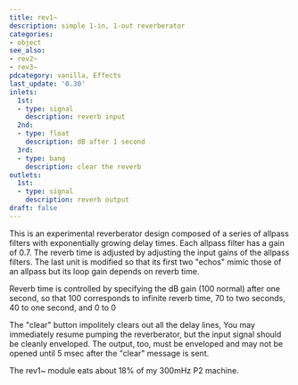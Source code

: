 ```yaml
---
title: rev1~
description: simple 1-in, 1-out reverberator
categories:
- object
see_also:
- rev2~
- rev3~
pdcategory: vanilla, Effects
last_update: '0.30'
inlets:
  1st:
  - type: signal
    description: reverb input
  2nd:
  - type: float
    description: dB after 1 second
  3rd:
  - type: bang
    description: clear the reverb
outlets:
  1st:
  - type: signal
    description: reverb output
draft: false
---
```

This is an experimental reverberator design composed of a series of allpass filters with exponentially growing delay times. Each allpass filter has a gain of 0.7. The reverb time is adjusted by adjusting the input gains of the allpass filters. The last unit is modified so that its first two "echos" mimic those of an allpass but its loop gain depends on reverb time.

Reverb time is controlled by specifying the dB gain (100 normal) after one second, so that 100 corresponds to infinite reverb time, 70 to two seconds, 40 to one second, and 0 to 0

The "clear" button impolitely clears out all the delay lines, You may immediately resume pumping the reverberator, but the input signal should be cleanly enveloped. The output, too, must be enveloped and may not be opened until 5 msec after the "clear" message is sent.

The rev1~ module eats about 18% of my 300mHz P2 machine.
